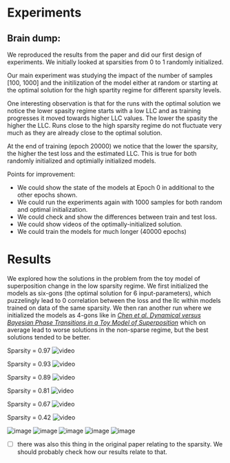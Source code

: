 # Experiments

## Brain dump:

We reproduced the results from the paper and did our first design of experiments. We initially looked at sparsities from 0 to 1 randomly initialized.

Our main experiment was studying the impact of the number of samples [100, 1000] and the initilization of the model either at random or starting at the optimal solution for the high spartity regime for different sparsity levels.

One interesting observation is that for the runs with the optimal solution we notice the lower spasity regime starts with a low LLC and as training progresses it moved towards higher LLC values. The lower the spasity the higher the LLC. Runs close to the high sparsity regime do not fluctuate very much as they are already close to the optimal solution.

At the end of training (epoch 20000) we notice that the lower the sparsity, the higher the test loss and the estimated LLC. This is true for both randomly initialized and optimially initialized models.

Points for improvement:

- We could show the state of the models at Epoch 0 in additional to the other epochs shown.
- We could run the experiments again with 1000 samples for both random and optimal initialization.
- We could check and show the differences between train and test loss.
- We could show videos of the optimally-initialized solution.
- We could train the models for much longer (40000 epochs)

# Results

We explored how the solutions in the problem from the toy model of superposition change in the low sparsity regime.
We first initialized the models as six-gons (the optimal solution for 6 input-parameters), which puzzelingly lead to 0 correlation between the loss and the llc within models trained on data of the same sparsity. We then ran another run where we initialized the models as 4-gons like in *[Chen et al. Dynamical versus Bayesian Phase Transitions in a Toy Model of Superposition](https://arxiv.org/abs/2310.06301)* which on average lead to worse solutions in the non-sparse regime, but the best solutions tended to be better.


Sparsity = 0.97
![video](https://github.com/anogassis/aisf-project/blob/main/results/polygon_animation_sparsity_0.9795319242856495_index_300.gif)

Sparsity = 0.93
![video](https://github.com/anogassis/aisf-project/blob/main/results/polygon_animation_sparsity_0.9378234759778836_index_200.gif)

Sparsity = 0.89
![video](https://github.com/anogassis/aisf-project/blob/main/results/polygon_animation_sparsity_0.8916319767781041_index_150.gif)

Sparsity = 0.81
![video](https://github.com/anogassis/aisf-project/blob/main/results/polygon_animation_sparsity_0.8111243971624382_index_100.gif)

Sparsity = 0.67
![video](https://github.com/anogassis/aisf-project/blob/main/results/polygon_animation_sparsity_0.6708070121920944_index_50.gif)

Sparsity = 0.42
![video](https://github.com/anogassis/aisf-project/blob/main/results/polygon_animation_sparsity_0.42624657926256726_index_0.gif)

![image](https://raw.githubusercontent.com/anogassis/aisf-project/c33865e412ccef176766245292ef89d416da8c6a/results/loss_vs_llc_epoch_13.png)
![image](https://raw.githubusercontent.com/anogassis/aisf-project/main/results/loss_vs_llc_epoch_85.png)
![image](https://raw.githubusercontent.com/anogassis/aisf-project/main/results/loss_vs_llc_epoch_526.png)
![image](https://raw.githubusercontent.com/anogassis/aisf-project/main/results/loss_vs_llc_epoch_3243.png)
![image](https://raw.githubusercontent.com/anogassis/aisf-project/main/results/loss_vs_llc_epoch_20000.png)




- [ ] there was also this thing in the original paper relating to the sparsity. We should probably check how our results relate to that.

